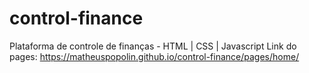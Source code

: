# control-finance
Plataforma de controle de finanças - HTML | CSS | Javascript
Link do pages: https://matheuspopolin.github.io/control-finance/pages/home/
